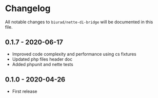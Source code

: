 # Changelog

All notable changes to `biurad/nette-di-bridge` will be documented in this file.

## 0.1.7 - 2020-06-17

- Improved code complexity and performance using cs fixtures
- Updated php files header doc
- Added phpunit and nette tests

## 0.1.0 - 2020-04-26

- First release
